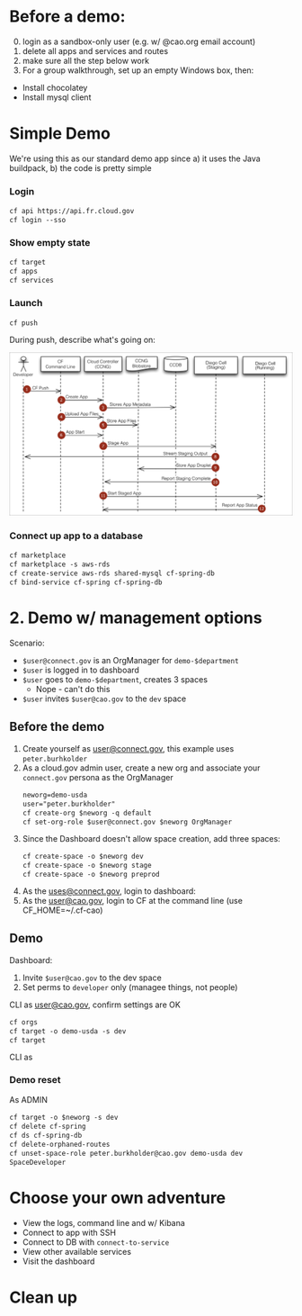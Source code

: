 # Before a demo:

0. login as a sandbox-only user (e.g. w/ @cao.org email account)
0. delete all apps and services and routes
0. make sure all the step below work
0. For a group walkthrough, set up an empty Windows box, then:
* Install chocolatey
* Install mysql client

# Simple Demo

We're using this as our standard demo app since a) it uses the Java buildpack, b) the code is pretty simple

### Login

```
cf api https://api.fr.cloud.gov
cf login --sso
```

### Show empty state

```
cf target
cf apps
cf services
```

### Launch

```
cf push
```

During push, describe what's going on:

![Staging](https://github.com/18F/cg-workshop/raw/master/images/app_push_flow_diagram_diego.png)

### Connect up app to a database

```
cf marketplace
cf marketplace -s aws-rds
cf create-service aws-rds shared-mysql cf-spring-db
cf bind-service cf-spring cf-spring-db
```

# 2. Demo w/ management options

Scenario: 
  * `$user@connect.gov` is an OrgManager for `demo-$department`
  * `$user` is logged in to dashboard
  * `$user` goes to `demo-$department`, creates 3 spaces
    * Nope - can't do this
  * `$user` invites `$user@cao.gov` to the `dev` space

## Before the demo

1. Create yourself as user@connect.gov, this example uses `peter.burhkolder` 
1. As a cloud.gov admin user, create a new org and associate your `connect.gov` persona as the OrgManager
    ```
    neworg=demo-usda
    user="peter.burkholder"
    cf create-org $neworg -q default
    cf set-org-role $user@connect.gov $neworg OrgManager
    ```
1. Since the Dashboard doesn't allow space creation, add three spaces:
    ```
    cf create-space -o $neworg dev
    cf create-space -o $neworg stage
    cf create-space -o $neworg preprod
    ```
1. As the uses@connect.gov, login to dashboard:
1. As the user@cao.gov, login to CF at the command line (use CF_HOME=~/.cf-cao)

## Demo

Dashboard:
1. Invite `$user@cao.gov` to the dev space
1. Set perms to `developer` only (managee things, not people)

CLI as user@cao.gov, confirm settings are OK

```
cf orgs
cf target -o demo-usda -s dev
cf target
```

CLI as 

### Demo reset

As ADMIN

```
cf target -o $neworg -s dev
cf delete cf-spring
cf ds cf-spring-db
cf delete-orphaned-routes
cf unset-space-role peter.burkholder@cao.gov demo-usda dev SpaceDeveloper
```





# Choose your own adventure

* View the logs, command line and w/ Kibana
* Connect to app with SSH
* Connect to DB with `connect-to-service`
* View other available services
* Visit the dashboard 

# Clean up
